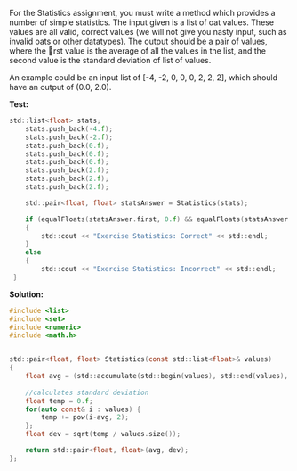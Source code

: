 For the Statistics assignment, you must write a method which provides a number of
simple statistics. The input given is a list of 
oat values. These values are all
valid, correct values (we will not give you nasty input, such as invalid 
oats or
other datatypes). The output should be a pair of values, where the rst value
is the average of all the values in the list, and the second value is the standard
deviation of list of values.

An example could be an input list of [-4, -2, 0, 0, 0, 2, 2, 2], which should
have an output of (0.0, 2.0).


**Test:**
```c
std::list<float> stats;
	stats.push_back(-4.f);
	stats.push_back(-2.f);
	stats.push_back(0.f);
	stats.push_back(0.f);
	stats.push_back(0.f);
	stats.push_back(2.f);
	stats.push_back(2.f);
	stats.push_back(2.f);

	std::pair<float, float> statsAnswer = Statistics(stats);

	if (equalFloats(statsAnswer.first, 0.f) && equalFloats(statsAnswer.second, 2.0))
	{
		std::cout << "Exercise Statistics: Correct" << std::endl;
	}
	else
	{
		std::cout << "Exercise Statistics: Incorrect" << std::endl;
 }
 ```
 
**Solution:**
```c
#include <list>
#include <set>
#include <numeric>
#include <math.h>


std::pair<float, float> Statistics(const std::list<float>& values)
{
	float avg = (std::accumulate(std::begin(values), std::end(values), 0.0)) / values.size(); // calculates mean
	
	//calculates standard deviation
	float temp = 0.f;
	for(auto const& i : values) {
		temp += pow(i-avg, 2);
	};
	float dev = sqrt(temp / values.size());

	return std::pair<float, float>(avg, dev);
};
```
